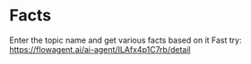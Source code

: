 # Facts
Enter the topic name and get various facts based on it
Fast try: https://flowagent.ai/ai-agent/ILAfx4p1C7rb/detail